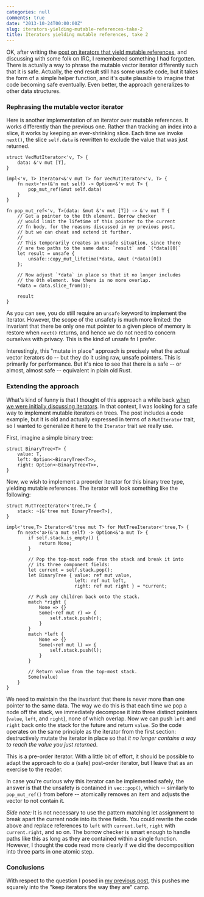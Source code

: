 ```yaml
---
categories: null
comments: true
date: "2013-10-24T00:00:00Z"
slug: iterators-yielding-mutable-references-take-2
title: Iterators yielding mutable references, take 2
---
```


OK, after writing the
[post on iterators that yield mutable references][pp], and discussing
with some folk on IRC, I remembered something I had forgotten. There
is actually a way to phrase the mutable vector iterator differently
such that it is safe. Actually, the end result still has some unsafe
code, but it takes the form of a simple helper function, and it's
quite plausible to imagine that code becoming safe eventually. Even
better, the approach generalizes to other data structures.

### Rephrasing the mutable vector iterator

Here is another implementation of an iterator over mutable references.
It works differently than the previous one. Rather than tracking an
index into a slice, it works by keeping an ever-shrinking slice.  Each
time we invoke `next()`, the slice `self.data` is rewritten to exclude
the value that was just returned.

    struct VecMutIterator<'v, T> {
        data: &'v mut [T],
    }
    
    impl<'v, T> Iterator<&'v mut T> for VecMutIterator<'v, T> {
        fn next<'n>(&'n mut self) -> Option<&'v mut T> {
            pop_mut_ref(&mut self.data)
        }
    }

    fn pop_mut_ref<'v, T>(data: &mut &'v mut [T]) -> &'v mut T {
        // Get a pointer to the 0th element. Borrow checker
        // would limit the lifetime of this pointer to the current
        // fn body, for the reasons discussed in my previous post,
        // but we can cheat and extend it further.
        //
        // This temporarily creates an unsafe situation, since there
        // are two paths to the same data: `result` and `(*data)[0]`
        let result = unsafe {
            unsafe::copy_mut_lifetime(*data, &mut (*data)[0])
        };
        
        // Now adjust `*data` in place so that it no longer includes
        // the 0th element. Now there is no more overlap.
        *data = data.slice_from(1);
        
        result
    }
    
As you can see, you do still require an `unsafe` keyword to implement
the iterator. However, the scope of the unsafety is much more limited:
the invariant that there be only one mut pointer to a given piece of
memory is restore when `next()` returns, and hence we do not need to
concern ourselves with privacy. This is the kind of unsafe fn I prefer.

Interestingly, this "mutate in place" approach is precisely what the
actual vector iterators do -- but they do it using raw, unsafe
pointers. This is primarily for performance. But it's nice to see that
there is a safe -- or almost, almost safe -- equivalent in plain old
Rust.

### Extending the approach

What's kind of funny is that I thought of this approach a while back
[when we were initially discussing iterators][iter]. In that context,
I was looking for a safe way to implement mutable iterators on
trees. The post includes a code example, but it is old and actually
expressed in terms of a `MutIterator` trait, so I wanted to generalize
it here to the `Iterator` trait we really use.

First, imagine a simple binary tree:

    struct BinaryTree<T> {
        value: T,
        left: Option<~BinaryTree<T>>,
        right: Option<~BinaryTree<T>>,
    }
    
Now, we wish to implement a preorder iterator for this
binary tree type, yielding mutable references. The iterator
will look something like the following:

    struct MutTreeIterator<'tree,T> {
        stack: ~[&'tree mut BinaryTree<T>],
    }
    
    impl<'tree,T> Iterator<&'tree mut T> for MutTreeIterator<'tree,T> {
        fn next<'a>(&'a mut self) -> Option<&'a mut T> {
            if self.stack.is_empty() {
                return None;
            }

            // Pop the top-most node from the stack and break it into
            // its three component fields:
            let current = self.stack.pop();
            let BinaryTree { value: ref mut value,
                             left: ref mut left,
                             right: ref mut right } = *current;

            // Push any children back onto the stack.
            match *right {
                None => {}
                Some(~ref mut r) => {
                    self.stack.push(r);
                }
            }
            match *left {
                None => {}
                Some(~ref mut l) => {
                    self.stack.push(l);
                }
            }

            // Return value from the top-most stack.
            Some(value)
        }
    }

We need to maintain the the invariant that there is never more than
one pointer to the same data. The way we do this is that each time we
pop a node off the stack, we immediately decompose it into three
distinct pointers (`value`, `left`, and `right`), none of which
overlap. Now we can push `left` and `right` back onto the stack for
the future and return `value`. So the code operates on the same
principle as the iterator from the first section: destructively mutate
the iterator in place so that *it no longer contains a way to reach
the value you just returned*.

This is a pre-order iterator. With a little bit of effort, it should
be possible to adapt the approach to do a (safe) post-order iterator,
but I leave that as an exercise to the reader.

In case you're curious why this iterator can be implemented
safely, the answer is that the unsafety is contained in `vec::pop()`,
which -- similarly to `pop_mut_ref()` from before -- atomically
removes an item and adjusts the vector to not contain it.

*Side note:* It is not necessary to use the pattern matching let
assignment to break apart the current node into its three fields.  You
could rewrite the code above and replace references to `left` with
`current.left`, `right` with `current.right`, and so on. The borrow
checker is smart enough to handle paths like this as long as they are
contained within a single function. However, I thought the code read
more clearly if we did the decomposition into three parts in one
atomic step.


### Conclusions

With respect to the question I posed in [my previous post][pp], this
pushes me squarely into the "keep iterators the way they are" camp.

[pp]: http://smallcultfollowing.com/babysteps/blog/2013/10/24/iterators-yielding-mutable-references/
[iter]: https://mail.mozilla.org/pipermail/rust-dev/2013-June/004428.html
